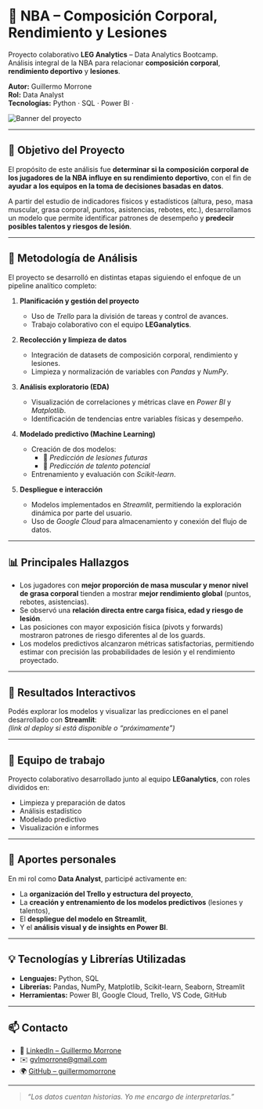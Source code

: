 # 🏀 NBA – Composición Corporal, Rendimiento y Lesiones

Proyecto colaborativo **LEG Analytics** – Data Analytics Bootcamp.  
Análisis integral de la NBA para relacionar **composición corporal**, **rendimiento deportivo** y **lesiones**.

**Autor:** Guillermo Morrone  
**Rol:** Data Analyst  
**Tecnologías:** Python · SQL · Power BI · 


<!-- Banner -->
![Banner del proyecto](docs/img/banner.png)  

---

## 🎯 Objetivo del Proyecto
El propósito de este análisis fue **determinar si la composición corporal de los jugadores de la NBA influye en su rendimiento deportivo**, con el fin de **ayudar a los equipos en la toma de decisiones basadas en datos**.

A partir del estudio de indicadores físicos y estadísticos (altura, peso, masa muscular, grasa corporal, puntos, asistencias, rebotes, etc.), desarrollamos un modelo que permite identificar patrones de desempeño y **predecir posibles talentos y riesgos de lesión**.

---

## 🧠 Metodología de Análisis

El proyecto se desarrolló en distintas etapas siguiendo el enfoque de un pipeline analítico completo:

1. **Planificación y gestión del proyecto**  
   - Uso de *Trello* para la división de tareas y control de avances.  
   - Trabajo colaborativo con el equipo **LEGanalytics**.

2. **Recolección y limpieza de datos**  
   - Integración de datasets de composición corporal, rendimiento y lesiones.  
   - Limpieza y normalización de variables con *Pandas* y *NumPy*.

3. **Análisis exploratorio (EDA)**  
   - Visualización de correlaciones y métricas clave en *Power BI* y *Matplotlib*.  
   - Identificación de tendencias entre variables físicas y desempeño.

4. **Modelado predictivo (Machine Learning)**  
   - Creación de dos modelos:
     - 🔹 *Predicción de lesiones futuras*  
     - 🔹 *Predicción de talento potencial*  
   - Entrenamiento y evaluación con *Scikit-learn*.

5. **Despliegue e interacción**  
   - Modelos implementados en *Streamlit*, permitiendo la exploración dinámica por parte del usuario.  
   - Uso de *Google Cloud* para almacenamiento y conexión del flujo de datos.

---

## 📊 Principales Hallazgos

- Los jugadores con **mejor proporción de masa muscular y menor nivel de grasa corporal** tienden a mostrar **mejor rendimiento global** (puntos, rebotes, asistencias).  
- Se observó una **relación directa entre carga física, edad y riesgo de lesión**.  
- Las posiciones con mayor exposición física (pivots y forwards) mostraron patrones de riesgo diferentes al de los guards.  
- Los modelos predictivos alcanzaron métricas satisfactorias, permitiendo estimar con precisión las probabilidades de lesión y el rendimiento proyectado.

---

## 🚀 Resultados Interactivos

Podés explorar los modelos y visualizar las predicciones en el panel desarrollado con **Streamlit**:  
*(link al deploy si está disponible o “próximamente”)*

---

## 👥 Equipo de trabajo

Proyecto colaborativo desarrollado junto al equipo **LEGanalytics**, con roles divididos en:
- Limpieza y preparación de datos  
- Análisis estadístico  
- Modelado predictivo  
- Visualización e informes

---

## 🧩 Aportes personales

En mi rol como **Data Analyst**, participé activamente en:
- La **organización del Trello y estructura del proyecto**,  
- La **creación y entrenamiento de los modelos predictivos** (lesiones y talentos),  
- El **despliegue del modelo en Streamlit**,  
- Y el **análisis visual y de insights en Power BI**.

---

## 💡 Tecnologías y Librerías Utilizadas

- **Lenguajes:** Python, SQL  
- **Librerías:** Pandas, NumPy, Matplotlib, Scikit-learn, Seaborn, Streamlit  
- **Herramientas:** Power BI, Google Cloud, Trello, VS Code, GitHub  

---

## 📫 Contacto

- 💼 [LinkedIn – Guillermo Morrone](https://www.linkedin.com/in/guillermo-morrone)  
- ✉️ [gvlmorrone@gmail.com](mailto:gvlmorrone@gmail.com)  
- 🌍 [GitHub – guillermomorrone](https://github.com/guillermomorrone)  

---

> *“Los datos cuentan historias. Yo me encargo de interpretarlas.”*
